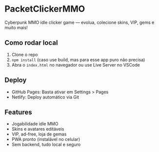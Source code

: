 # PacketClickerMMO

Cyberpunk MMO idle clicker game — evolua, colecione skins, VIP, gems e muito mais!


## Como rodar local
1. Clone o repo
2. `npm install` (caso use build, mas para esse app puro não precisa)
3. Abra o `index.html` no navegador ou use Live Server no VSCode

## Deploy
- GitHub Pages: Basta ativar em Settings > Pages
- Netlify: Deploy automático via Git

## Features
- Jogabilidade idle MMO
- Skins e avatares editáveis
- VIP, ad-free, loja de gemas
- PWA pronto (instalável no celular)
- Sem backend, tudo local e seguro

